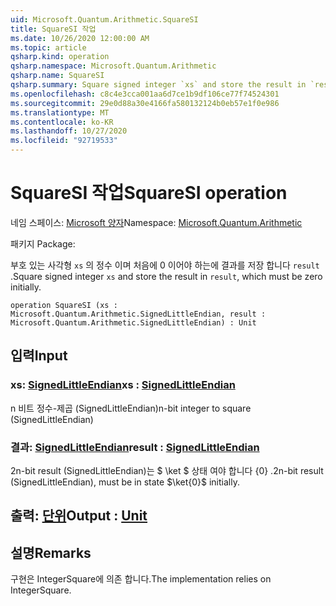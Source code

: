 ```yaml
---
uid: Microsoft.Quantum.Arithmetic.SquareSI
title: SquareSI 작업
ms.date: 10/26/2020 12:00:00 AM
ms.topic: article
qsharp.kind: operation
qsharp.namespace: Microsoft.Quantum.Arithmetic
qsharp.name: SquareSI
qsharp.summary: Square signed integer `xs` and store the result in `result`, which must be zero initially.
ms.openlocfilehash: c8c4e3cca001aa6d7ce1b9df106ce77f74524301
ms.sourcegitcommit: 29e0d88a30e4166fa580132124b0eb57e1f0e986
ms.translationtype: MT
ms.contentlocale: ko-KR
ms.lasthandoff: 10/27/2020
ms.locfileid: "92719533"
---
```

# <a name="squaresi-operation"></a><span data-ttu-id="835df-102">SquareSI 작업</span><span class="sxs-lookup"><span data-stu-id="835df-102">SquareSI operation</span></span>

<span data-ttu-id="835df-103">네임 스페이스: [Microsoft 양자](xref:Microsoft.Quantum.Arithmetic)</span><span class="sxs-lookup"><span data-stu-id="835df-103">Namespace: [Microsoft.Quantum.Arithmetic](xref:Microsoft.Quantum.Arithmetic)</span></span>

<span data-ttu-id="835df-104">패키지 [](https://nuget.org/packages/)</span><span class="sxs-lookup"><span data-stu-id="835df-104">Package: [](https://nuget.org/packages/)</span></span>


<span data-ttu-id="835df-105">부호 있는 사각형 `xs` 의 정수 이며 처음에 0 이어야 하는에 결과를 저장 합니다 `result` .</span><span class="sxs-lookup"><span data-stu-id="835df-105">Square signed integer `xs` and store the result in `result`, which must be zero initially.</span></span>

```qsharp
operation SquareSI (xs : Microsoft.Quantum.Arithmetic.SignedLittleEndian, result : Microsoft.Quantum.Arithmetic.SignedLittleEndian) : Unit
```


## <a name="input"></a><span data-ttu-id="835df-106">입력</span><span class="sxs-lookup"><span data-stu-id="835df-106">Input</span></span>

### <a name="xs--signedlittleendian"></a><span data-ttu-id="835df-107">xs: [SignedLittleEndian](xref:Microsoft.Quantum.Arithmetic.SignedLittleEndian)</span><span class="sxs-lookup"><span data-stu-id="835df-107">xs : [SignedLittleEndian](xref:Microsoft.Quantum.Arithmetic.SignedLittleEndian)</span></span>

<span data-ttu-id="835df-108">n 비트 정수-제곱 (SignedLittleEndian)</span><span class="sxs-lookup"><span data-stu-id="835df-108">n-bit integer to square (SignedLittleEndian)</span></span>


### <a name="result--signedlittleendian"></a><span data-ttu-id="835df-109">결과: [SignedLittleEndian](xref:Microsoft.Quantum.Arithmetic.SignedLittleEndian)</span><span class="sxs-lookup"><span data-stu-id="835df-109">result : [SignedLittleEndian](xref:Microsoft.Quantum.Arithmetic.SignedLittleEndian)</span></span>

<span data-ttu-id="835df-110">2n-bit result (SignedLittleEndian)는 $ \ket $ 상태 여야 합니다 {0} .</span><span class="sxs-lookup"><span data-stu-id="835df-110">2n-bit result (SignedLittleEndian), must be in state $\ket{0}$ initially.</span></span>



## <a name="output--unit"></a><span data-ttu-id="835df-111">출력: [단위](xref:microsoft.quantum.lang-ref.unit)</span><span class="sxs-lookup"><span data-stu-id="835df-111">Output : [Unit](xref:microsoft.quantum.lang-ref.unit)</span></span>



## <a name="remarks"></a><span data-ttu-id="835df-112">설명</span><span class="sxs-lookup"><span data-stu-id="835df-112">Remarks</span></span>

<span data-ttu-id="835df-113">구현은 IntegerSquare에 의존 합니다.</span><span class="sxs-lookup"><span data-stu-id="835df-113">The implementation relies on IntegerSquare.</span></span>